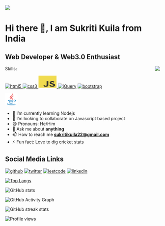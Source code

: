 <img src="http://propulsive.in/assets/img/service-icon/web.gif">

# Hi there 👋, I am Sukriti Kuila from India
## Web Developer & Web3.0 Enthusiast
<img src="https://cdn.dribbble.com/users/2514208/screenshots/9457622/web_developer.gif" align="right" height="300">

Skills: 
<p align="left">
<!-- HTML -->
<a href="https://www.w3.org/html/" target="_blank" rel="noreferrer"> <img src="https://cdn-icons-png.flaticon.com/512/732/732212.png" alt="html5" width="40" height="40"/> </a>
<!-- CSS-->
<a href="https://developer.mozilla.org/en-US/docs/Web/CSS" target="_blank" rel="noreferrer"> <img src="https://cdn-icons-png.flaticon.com/512/732/732190.png" alt="css3" width="40" height="40"/> </a> 
<!-- JavaScript -->
<a href="https://developer.mozilla.org/en-US/docs/Web/JavaScript" target="_blank" rel="noreferrer"> <img src="https://raw.githubusercontent.com/devicons/devicon/master/icons/javascript/javascript-original.svg" width="60" height="40"/> </a> 
<!-- jQuery -->
<a href="https://jquery.com/"><img src="https://bs-uploads.toptal.io/blackfish-uploads/components/skill_page/content/logo_file/logo/195509/jquery-61c323b5e33214d6c3d442ed276eab68.png" alt="jQuery" height="40"></a>
<!-- Bootstrap -->
<a href="https://getbootstrap.com" target="_blank" rel="noreferrer"> <img src="https://brandslogos.com/wp-content/uploads/thumbs/bootstrap-logo-vector.svg" alt="bootstrap" width="40" height="40"/> </a>  

<!-- java -->
<a href="https://www.java.com" target="_blank" rel="noreferrer"> <img src="https://raw.githubusercontent.com/devicons/devicon/master/icons/java/java-original.svg" alt="java" width="40" height="40"/> </a>
</p>

- 🌱 I’m currently learning Nodejs 
- 👯 I’m looking to collaborate on Javascript based project 
- 😄 Pronouns: He/Him 
- 💬 Ask me about **anything**
- 📫 How to reach me **sukritikuila22@gmail.com**
- ⚡ Fun fact: Love to dig cricket stats 

## Social Media Links 
[<img src='https://cdn.jsdelivr.net/npm/simple-icons@3.0.1/icons/github.svg' alt='github' height='40'>](https://github.com/sukriti-kuila)  [<img src='https://cdn.jsdelivr.net/npm/simple-icons@3.0.1/icons/twitter.svg' alt='twitter' height='40'>](https://twitter.com/sukriti_kuila)  [<img src='https://cdn.jsdelivr.net/npm/simple-icons@3.0.1/icons/leetcode.svg' alt='leetcode' height='40'>](https://leetcode.com/skuila22/)  [<img src='https://cdn.jsdelivr.net/npm/simple-icons@3.0.1/icons/linkedin.svg' alt='linkedin' height='40'>](https://www.linkedin.com/in/sukriti-kuila-8054451b0/)  

[![Top Langs](https://github-readme-stats.vercel.app/api/top-langs/?username=sukriti-kuila)](https://github.com/anuraghazra/github-readme-stats)

![GitHub stats](https://github-readme-stats.vercel.app/api?username=sukriti-kuila&show_icons=true)  

![GitHub Activity Graph](https://activity-graph.herokuapp.com/graph?username=sukriti-kuila)  

![GitHub streak stats](https://github-readme-streak-stats.herokuapp.com/?user=sukriti-kuila)  

![Profile views](https://gpvc.arturio.dev/sukriti-kuila)  
